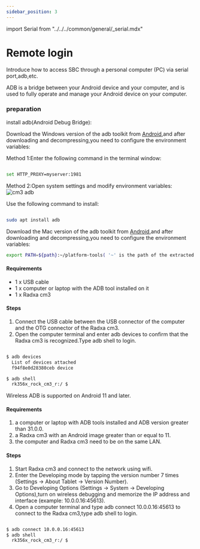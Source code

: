 ```yaml
---
sidebar_position: 3
---
```


import Serial from "../../../common/general/\_serial.mdx"

# Remote login

Introduce how to access SBC through a personal computer (PC) via serial port,adb,etc.

<Tabs queryString="target">

<TabItem value="serial" label="Serial login">

<Serial platform="rk" model="cm3"/>

</TabItem>

<TabItem value="adb" label="ADB login">

ADB is a bridge between your Android device and your computer, and is used to fully operate and manage your Android device on your computer.

### preparation

install adb(Android Debug Bridge):

<Tabs queryString="target">

<TabItem value="adb_windows" label="Windows">

Download the Windows version of the adb toolkit from [Android](https://source.android.com/docs/setup/build/adb),and after downloading and decompressing,you need to configure the environment variables:

Method 1:Enter the following command in the terminal window:

```bash

set HTTP_PROXY=myserver:1981

```

Method 2:Open system settings and modify environment variables:![cm3 adb](/img/nx5/adb_config_en.webp)

</TabItem>

<TabItem value="adb_linux" label="Linux">

Use the following command to install:

```bash

sudo apt install adb

```

</TabItem>

<TabItem value="adb_mac" label="Mac">

Download the Mac version of the adb toolkit from [Android](https://source.android.com/docs/setup/build/adb),and after downloading and decompressing,you need to configure the environment variables:

```bash
export PATH=${path}:~/platform-tools( '~' is the path of the extracted toolkit)
```

</TabItem>

</Tabs>

<Tabs queryString="target">

<TabItem value="wired_adb" label="Wired login">

#### Requirements

- 1 x USB cable
- 1 x computer or laptop with the ADB tool installed on it
- 1 x Radxa cm3

#### Steps

1. Connect the USB cable between the USB connector of the computer and the OTG connector of the Radxa cm3.
2. Open the computer terminal and enter adb devices to confirm that the Radxa cm3 is recognized.Type adb shell to login.

```bash

$ adb devices
  List of devices attached
  f94f8e0d28380ceb device

$ adb shell
  rk356x_rock_cm3_r:/ $

```

</TabItem>

<TabItem value="wireless_adb" label="Wireless login">

Wireless ADB is supported on Android 11 and later.

#### Requirements

1. a computer or laptop with ADB tools installed and ADB version greater than 31.0.0.
2. a Radxa cm3 with an Android image greater than or equal to 11.
3. the computer and Radxa cm3 need to be on the same LAN.

#### Steps

1. Start Radxa cm3 and connect to the network using wifi.
2. Enter the Developing mode by tapping the version number 7 times (Settings -> About Tablet -> Version Number).
3. Go to Developing Options (Settings -> System -> Developing Options),turn on wireless debugging and memorize the IP address and interface (example: 10.0.0.16:45613).
4. Open a computer terminal and type adb connect 10.0.0.16:45613 to connect to the Radxa cm3,type adb shell to login.

```bash

$ adb connect 10.0.0.16:45613
$ adb shell
  rk356x_rock_cm3_r:/ $

```

</TabItem>

</Tabs>

</TabItem>

</Tabs>
